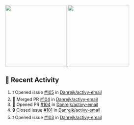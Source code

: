 <a href="https://github.com/anuraghazra/github-readme-stats">
  <img height=200 src="https://readme-stats-danrejk.vercel.app/api?username=Danrejk&theme=github_dark&border_color=3d444d&count_private=true" />
</a>
<a href="https://github.com/anuraghazra/github-readme-stats">
  <img height=200 src="https://readme-stats-danrejk.vercel.app/api/top-langs/?username=Danrejk&layout=donut&theme=github_dark&border_color=3d444d&count_private=true" />
</a>

## 🚀 Recent Activity  
<!--START_SECTION:activity-->
1. ❗ Opened issue [#105](https://github.com/Danrejk/activy-email/issues/105) in [Danrejk/activy-email](https://github.com/Danrejk/activy-email)
2. 🎉 Merged PR [#104](https://github.com/Danrejk/activy-email/pull/104) in [Danrejk/activy-email](https://github.com/Danrejk/activy-email)
3. 💪 Opened PR [#104](https://github.com/Danrejk/activy-email/pull/104) in [Danrejk/activy-email](https://github.com/Danrejk/activy-email)
4. 🔒 Closed issue [#101](https://github.com/Danrejk/activy-email/issues/101) in [Danrejk/activy-email](https://github.com/Danrejk/activy-email)
5. ❗ Opened issue [#103](https://github.com/Danrejk/activy-email/issues/103) in [Danrejk/activy-email](https://github.com/Danrejk/activy-email)
<!--END_SECTION:activity-->
